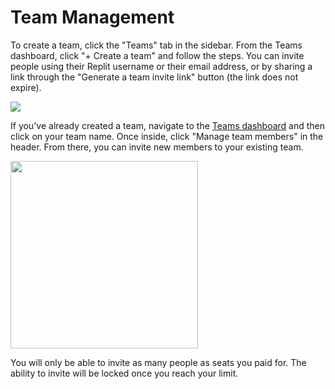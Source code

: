 # Team Management

To create a team, click the "Teams" tab in the sidebar. From the Teams dashboard, click "+ Create a team" and follow the steps. You can invite people using their Replit username or their email address, or by sharing a link through the "Generate a team invite link" button (the link does not expire).

<img src="/images/teamsPro/manageTeam.png" />

If you've already created a team, navigate to the [Teams dashboard](https://replit.com/teams) and then click on your team name. Once inside, click "Manage team members" in the header. From there, you can invite new members to your existing team.

<img style="width: 300px" src="/images/teamsForEducation/manageTeamMembers.png" />

You will only be able to invite as many people as seats you paid for. The ability to invite will be locked once you reach your limit.


